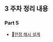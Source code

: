 ## 3 주차 정리 내용

### Part 5

<ul>
    <li><a href="https://github.com/this-is-spear/system-design-interview/wiki/%EC%95%88%EC%A0%95-%ED%95%B4%EC%8B%9C-%EC%84%A4%EA%B3%84">안정 해시 설계</a></li>
</ul>
